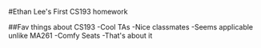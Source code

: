 #Ethan Lee's First CS193 homework

##Fav things about CS193
-Cool TAs
-Nice classmates
-Seems applicable unlike MA261
-Comfy Seats
-That's about it
